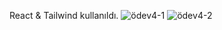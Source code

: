 React & Tailwind kullanıldı.
![ödev4-1](https://user-images.githubusercontent.com/77745630/192641858-bb4fde32-ba88-4cec-82d5-35f249cecc22.png)
![ödev4-2](https://user-images.githubusercontent.com/77745630/192641862-67ca8649-83bf-45ca-a5e5-5a7d5dda76f3.png)

